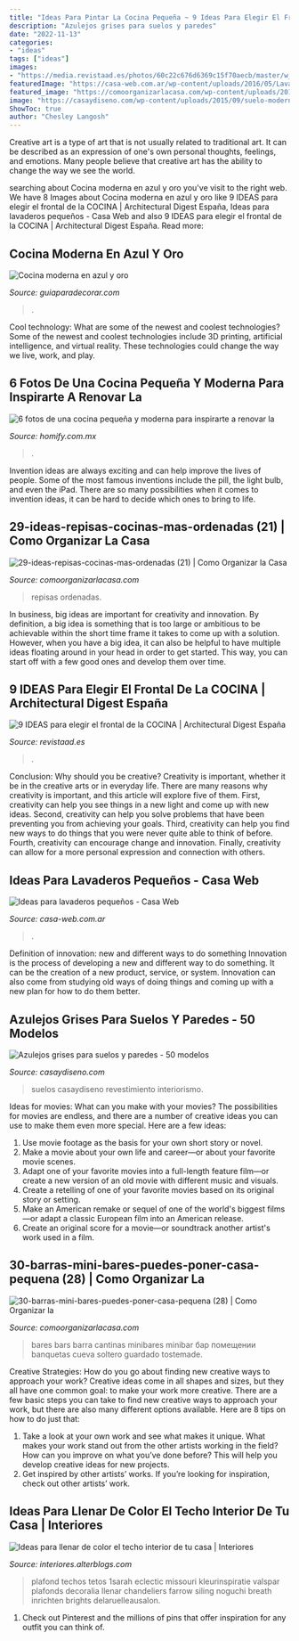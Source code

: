 ```yaml
---
title: "Ideas Para Pintar La Cocina Pequeña ~ 9 Ideas Para Elegir El Frontal De La Cocina"
description: "Azulejos grises para suelos y paredes"
date: "2022-11-13"
categories:
- "ideas"
tags: ["ideas"]
images:
- "https://media.revistaad.es/photos/60c22c676d6369c15f70aecb/master/w_1600%2Cc_limit/210011.jpg"
featuredImage: "https://casa-web.com.ar/wp-content/uploads/2016/05/Lavanderia-pequeña-moderna.jpg"
featured_image: "https://comoorganizarlacasa.com/wp-content/uploads/2017/03/30-barras-mini-bares-puedes-poner-casa-pequena-28.jpg"
image: "https://casaydiseno.com/wp-content/uploads/2015/09/suelo-moderno-color-gris.jpg"
ShowToc: true
author: "Chesley Langosh"
---
```



Creative art is a type of art that is not usually related to traditional art. It can be described as an expression of one's own personal thoughts, feelings, and emotions. Many people believe that creative art has the ability to change the way we see the world.

	

		
searching about Cocina moderna en azul y oro you've visit to the right web. We have 8 Images about Cocina moderna en azul y oro like 9 IDEAS para elegir el frontal de la COCINA | Architectural Digest España, Ideas para lavaderos pequeños - Casa Web and also 9 IDEAS para elegir el frontal de la COCINA | Architectural Digest España. Read more:
		
    
## Cocina Moderna En Azul Y Oro

<img loading=lazy src="https://www.guiaparadecorar.com/wp-content/uploads/2014/04/cocina-moderna-en-azul-y-oro-2.jpg" onerror="this.onerror=null;this.src='https://tse1.mm.bing.net/th?id=OIP.fygOWuXyksT2nGis_KovSAHaE7&amp;pid=15.1';" alt="Cocina moderna en azul y oro">

_Source: guiaparadecorar.com_

>. 

	

Cool technology: What are some of the newest and coolest technologies?
Some of the newest and coolest technologies include 3D printing, artificial intelligence, and virtual reality. These technologies could change the way we live, work, and play.

    
## 6 Fotos De Una Cocina Pequeña Y Moderna Para Inspirarte A Renovar La

<img loading=lazy src="https://images.homify.com/image/upload/a_0,c_fit,f_auto,q_auto,w_554/v1461749412/p/photo/image/1479296/1.jpg" onerror="this.onerror=null;this.src='https://tse2.mm.bing.net/th?id=OIP.hrbIh3AfEhtkG4p2fj3JEQHaNJ&amp;pid=15.1';" alt="6 fotos de una cocina pequeña y moderna para inspirarte a renovar la">

_Source: homify.com.mx_

>. 

	

Invention ideas are always exciting and can help improve the lives of people. Some of the most famous inventions include the pill, the light bulb, and even the iPad. There are so many possibilities when it comes to invention ideas, it can be hard to decide which ones to bring to life.

    
## 29-ideas-repisas-cocinas-mas-ordenadas (21) | Como Organizar La Casa

<img loading=lazy src="https://comoorganizarlacasa.com/wp-content/uploads/2017/04/29-ideas-repisas-cocinas-mas-ordenadas-21.jpg" onerror="this.onerror=null;this.src='https://tse1.mm.bing.net/th?id=OIP.lFeCV518udk0SMY8q--PRAHaLH&amp;pid=15.1';" alt="29-ideas-repisas-cocinas-mas-ordenadas (21) | Como Organizar la Casa">

_Source: comoorganizarlacasa.com_

>repisas ordenadas. 

	

In business, big ideas are important for creativity and innovation. By definition, a big idea is something that is too large or ambitious to be achievable within the short time frame it takes to come up with a solution. However, when you have a big idea, it can also be helpful to have multiple ideas floating around in your head in order to get started. This way, you can start off with a few good ones and develop them over time.

    
## 9 IDEAS Para Elegir El Frontal De La COCINA | Architectural Digest España

<img loading=lazy src="https://media.revistaad.es/photos/60c22c676d6369c15f70aecb/master/w_1600%2Cc_limit/210011.jpg" onerror="this.onerror=null;this.src='https://tse4.mm.bing.net/th?id=OIP.CZb3oJ1bGBxTfcScdgMeyQHaHa&amp;pid=15.1';" alt="9 IDEAS para elegir el frontal de la COCINA | Architectural Digest España">

_Source: revistaad.es_

>. 

	

Conclusion: Why should you be creative?
Creativity is important, whether it be in the creative arts or in everyday life. There are many reasons why creativity is important, and this article will explore five of them. First, creativity can help you see things in a new light and come up with new ideas. Second, creativity can help you solve problems that have been preventing you from achieving your goals. Third, creativity can help you find new ways to do things that you were never quite able to think of before. Fourth, creativity can encourage change and innovation. Finally, creativity can allow for a more personal expression and connection with others.

    
## Ideas Para Lavaderos Pequeños - Casa Web

<img loading=lazy src="https://casa-web.com.ar/wp-content/uploads/2016/05/Lavanderia-pequeña-moderna.jpg" onerror="this.onerror=null;this.src='https://tse1.mm.bing.net/th?id=OIP.nOCTvbiAPFacPkDW36CDxQAAAA&amp;pid=15.1';" alt="Ideas para lavaderos pequeños - Casa Web">

_Source: casa-web.com.ar_

>. 

	

Definition of innovation: new and different ways to do something
Innovation is the process of developing a new and different way to do something. It can be the creation of a new product, service, or system. Innovation can also come from studying old ways of doing things and coming up with a new plan for how to do them better.

    
## Azulejos Grises Para Suelos Y Paredes - 50 Modelos

<img loading=lazy src="https://casaydiseno.com/wp-content/uploads/2015/09/suelo-moderno-color-gris.jpg" onerror="this.onerror=null;this.src='https://tse3.mm.bing.net/th?id=OIP.OIAEim2bHJAY__CHi_O2GQHaFx&amp;pid=15.1';" alt="Azulejos grises para suelos y paredes - 50 modelos">

_Source: casaydiseno.com_

>suelos casaydiseno revestimiento interiorismo. 

	

Ideas for movies: What can you make with your movies?
The possibilities for movies are endless, and there are a number of creative ideas you can use to make them even more special. Here are a few ideas:
1. Use movie footage as the basis for your own short story or novel.
2. Make a movie about your own life and career—or about your favorite movie scenes.
3. Adapt one of your favorite movies into a full-length feature film—or create a new version of an old movie with different music and visuals.
4. Create a retelling of one of your favorite movies based on its original story or setting.
5. Make an American remake or sequel of one of the world's biggest films—or adapt a classic European film into an American release.
6. Create an original score for a movie—or soundtrack another artist's work used in a film.
    
## 30-barras-mini-bares-puedes-poner-casa-pequena (28) | Como Organizar La

<img loading=lazy src="https://comoorganizarlacasa.com/wp-content/uploads/2017/03/30-barras-mini-bares-puedes-poner-casa-pequena-28.jpg" onerror="this.onerror=null;this.src='https://tse2.mm.bing.net/th?id=OIP.k0dPdIKVIcUxJPBaZzzh8gHaJ4&amp;pid=15.1';" alt="30-barras-mini-bares-puedes-poner-casa-pequena (28) | Como Organizar la">

_Source: comoorganizarlacasa.com_

>bares bars barra cantinas minibares minibar бар помещении banquetas cueva soltero guardado tostemade. 

	

Creative Strategies: How do you go about finding new creative ways to approach your work?
Creative ideas come in all shapes and sizes, but they all have one common goal: to make your work more creative. There are a few basic steps you can take to find new creative ways to approach your work, but there are also many different options available. Here are 8 tips on how to do just that: 
1. Take a look at your own work and see what makes it unique. What makes your work stand out from the other artists working in the field? How can you improve on what you’ve done before? This will help you develop creative ideas for new projects. 
2. Get inspired by other artists’ works. If you’re looking for inspiration, check out other artists’ work.

    
## Ideas Para Llenar De Color El Techo Interior De Tu Casa | Interiores

<img loading=lazy src="https://i0.wp.com/interiores.alterblogs.com/wp-content/uploads/2014/09/color-en-techos-5.jpg?resize=540%2C812" onerror="this.onerror=null;this.src='https://tse2.mm.bing.net/th?id=OIP.COwgXqtwRlWtO9h1W9hU1gHaLI&amp;pid=15.1';" alt="Ideas para llenar de color el techo interior de tu casa | Interiores">

_Source: interiores.alterblogs.com_

>plafond techos tetos 1sarah eclectic missouri kleurinspiratie valspar plafonds decoralia llenar chandeliers farrow siling noguchi breath inrichten brights delaruelleausalon. 

	

1) Check out Pinterest and the millions of pins that offer inspiration for any outfit you can think of.

